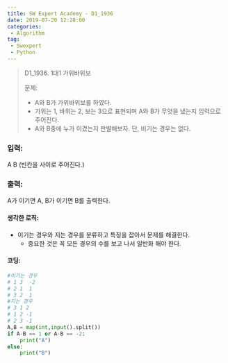 ```yaml
---
title: SW Expert Academy - D1_1936
date: 2019-07-20 12:28:00
categories:
 - Algorithm
tag:
 - Swexpert
 - Python
---
```


> D1_1936. 1대1 가위바위보
>
> 문제:
>
> - A와 B가 가위바위보를 하였다.
> - 가위는 1, 바위는 2, 보는 3으로 표현되며 A와 B가 무엇을 냈는지 입력으로 주어진다.
> - A와 B중에 누가 이겼는지 판별해보자. 단, 비기는 경우는 없다.  

### 입력:

A B (빈칸을 사이로 주어진다.)



### 출력:

A가 이기면 A, B가 이기면 B를 출력한다.



#### 생각한 로직:

- 이기는 경우와 지는 경우를 분류하고 특징을 잡아서 문제를 해결한다.
  - 중요한 것은 꼭 모든 경우의 수를 보고 나서 일반화 해야 한다.



#### 코딩:

```python
#이기는 경우
# 1 3  -2
# 2 1  1
# 3 2  1
#지는 경우
# 3 1 2
# 1 2 -1
# 2 3 -1
A,B = map(int,input().split())
if A-B == 1 or A-B == -2:
    print("A")
else:
    print("B")
```



[출처]: https://www.swexpertacademy.com/
